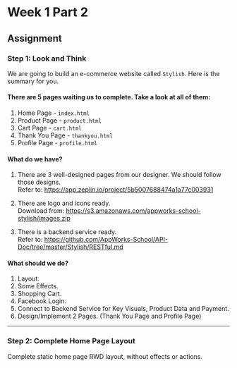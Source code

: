 # Week 1 Part 2

## Assignment

### Step 1: Look and Think

We are going to build an e-commerce website called `Stylish`. Here is the summary for you.

#### There are 5 pages waiting us to complete. Take a look at all of them:

1. Home Page - `index.html`
2. Product Page - `product.html`
3. Cart Page - `cart.html`
4. Thank You Page - `thankyou.html`
5. Profile Page - `profile.html`

#### What do we have?

1. There are 3 well-designed pages from our designer. We should follow those designs.  
Refer to: https://app.zeplin.io/project/5b5007688474a1a77c003931

2. There are logo and icons ready.  
Download from: https://s3.amazonaws.com/appworks-school-stylish/images.zip

3. There is a backend service ready.  
Refer to: https://github.com/AppWorks-School/API-Doc/tree/master/Stylish/RESTful.md

#### What should we do?

1. Layout.
2. Some Effects.
3. Shopping Cart.
4. Facebook Login.
5. Connect to Backend Service for Key Visuals, Product Data and Payment.
6. Design/Implement 2 Pages. (Thank You Page and Profile Page)

---

### Step 2: Complete Home Page Layout

Complete static home page RWD layout, without effects or actions.
